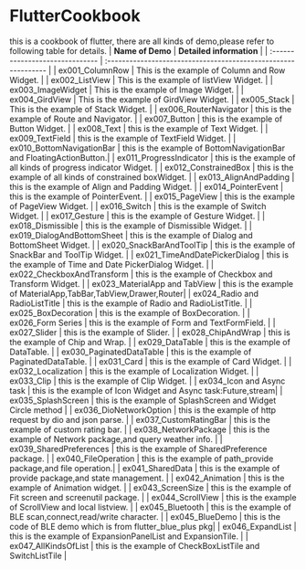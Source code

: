 # FlutterCookbook
this is a cookbook of flutter, there are all kinds of demo,please refer to following table for details.
| **Name of Demo** | **Detailed information** |
| :------------------------------ | :------------------------------------------------------------- |
| ex001_ColumnRow                 | This is the example of  Column and Row Widget.                 |
| ex002_ListView                  | This is the example of listView Widget.                        |
| ex003_ImageWidget               | This is the example of Image Widget.                           |
| ex004_GirdView                  | This is the example of GirdView Widget.                        |
| ex005_Stack                     | This is the example of Stack Widget.                           |
| ex006_RouterNavigator           | this is the example of Route and Navigator.                    |
| ex007_Button                    | this is the example of Button Widget.                          |
| ex008_Text                      | this is the example of Text Widget.                            |
| ex009_TextField                 | this is the example of TextField Widget.                       |
| ex010_BottomNavigationBar       | this is the example of BottomNavigationBar and FloatingActionButton.|
| ex011_ProgressIndicator         | this is the example of all kinds of progress indicator Widget. |
| ex012_ConstrainedBox            | this is the example of all kinds of constrained boxWidget.     |
| ex013_AlignAndPadding           | this is the example of Align and Padding Widget.               |
| ex014_PointerEvent              | this is the example of PointerEvent.                           |
| ex015_PageView                  | this is the example of PageView Widget.                        |
| ex016_Switch                    | this is the example of Switch Widget.                          |
| ex017_Gesture                   | this is the example of Gesture Widget.                         |
| ex018_Dismissible               | this is the example of Dismissible Widget.                     |
| ex019_DialogAndBottomSheet      | this is the example of Dialog and BottomSheet Widget.          |
| ex020_SnackBarAndToolTip        | this is the example of SnackBar and ToolTip Widget.            |
| ex021_TimeAndDatePickerDialog   | this is the example of Time and Date PickerDialog Widget.      |
| ex022_CheckboxAndTransform      | this is the example of Checkbox and Transform Widget.          |
| ex023_MaterialApp and TabView   | this is the example of MaterialApp,TabBar,TabView,Drawer,Router|
| ex024_Radio and RadioListTitle  | this is the example of Radio and RadioListTitle.               |
| ex025_BoxDecoration             | this is the example of BoxDecoration.                          |
| ex026_Form Series               | this is the example of Form and TextFormField.                 |
| ex027_Slider                    | this is the example of Slider.                                 |
| ex028_ChipAndWrap               | this is the example of Chip and Wrap.                          |
| ex029_DataTable                 | this is the example of DataTable.                              |
| ex030_PaginatedDataTable        | this is the example of PaginatedDataTable.                     |
| ex031_Card                      | this is the example of Card Widget.                            |
| ex032_Localization              | this is the example of Localization Widget.                    |
| ex033_Clip                      | this is the example of Clip Widget.                            |
| ex034_Icon and Async task       | this is the example of Icon Widget and Async task:Future,stream|
| ex035_SplashScreen              | this is the example of SplashScreen and Widget Circle method   |
| ex036_DioNetworkOption          | this is the example of http request by dio and json parse.     |
| ex037_CustomRatingBar           | this is the example of custom rating bar.                      |
| ex038_NetworkPackage            | this is the example of Network package,and query weather info. |
| ex039_SharedPreferences         | this is the example of SharedPreference package.               |
| ex040_FileOperation             | this is the example of path_provide package,and file operation.|
| ex041_SharedData                | this is the example of provide package,and state management.   |
| ex042_Animation                 | this is the example of Animation widget.                       |
| ex043_ScreenSize                | this is the example of Fit screen and screenutil package.      |
| ex044_ScrollView                | this is the example of ScrollView and local listview.          |
| ex045_Bluetooth                 | this is the example of BLE scan,connect,read/write character.  |
| ex045_BlueDemo                  | this is the code of BLE demo which is from flutter_blue_plus pkg|
| ex046_ExpandList                | this is the example of ExpansionPanelList and ExpansionTile.   |
| ex047_AllKindsOfList            | this is the example of CheckBoxListTile and SwitchListTile     |
